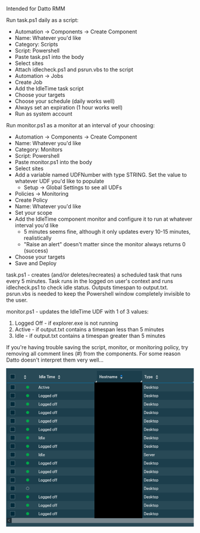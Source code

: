 Intended for Datto RMM

Run task.ps1 daily as a script:
- Automation -> Components -> Create Component
- Name: Whatever you'd like
- Category: Scripts
- Script: Powershell
- Paste task.ps1 into the body
- Select sites
- Attach idlecheck.ps1 and psrun.vbs to the script
- Automation -> Jobs
- Create Job
- Add the IdleTime task script
- Choose your targets
- Choose your schedule (daily works well)
- Always set an expiration (1 hour works well)
- Run as system account

Run monitor.ps1 as a monitor at an interval of your choosing:
- Automation -> Components -> Create Component
- Name: Whatever you'd like
- Category: Monitors
- Script: Powershell
- Paste monitor.ps1 into the body
- Select sites
- Add a variable named UDFNumber with type STRING. Set the value to whatever UDF you'd like to populate
  - Setup -> Global Settings to see all UDFs
- Policies -> Monitoring
- Create Policy
- Name: Whatever you'd like
- Set your scope
- Add the IdleTime component monitor and configure it to run at whatever interval you'd like
  - 5 minutes seems fine, although it only updates every 10-15 minutes, realistically
  - "Raise an alert" doesn't matter since the monitor always returns 0 (success)
- Choose your targets
- Save and Deploy

task.ps1 - creates (and/or deletes/recreates) a scheduled task that runs every 5 minutes. Task runs in the logged on user's context and runs idlecheck.ps1 to check idle status. Outputs timespan to output.txt. psrun.vbs is needed to keep the Powershell window completely invisible to the user.

monitor.ps1 - updates the IdleTime UDF with 1 of 3 values:
  1. Logged Off - if explorer.exe is not running
  2. Active - if output.txt contains a timespan less than 5 minutes
  3. Idle - if output.txt contains a timespan greater than 5 minutes

If you're having trouble saving the script, monitor, or monitoring policy, try removing all comment lines (#) from the components. For some reason Datto doesn't interpret them very well...

![plot](https://github.com/kevinoriley/idletime/blob/main/idletime.png)
